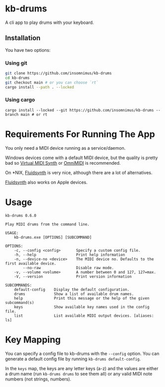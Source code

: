 # kb-drums

A cli app to play drums with your keyboard.

## Installation

You have two options:

### Using git

```sh
git clone https://github.com/insomnimus/kb-drums
cd kb-drums
git checkout main # or you can choose `rt`
cargo install --path . --locked
```

### Using cargo

`cargo install --locked --git https://github.com/insomnimus/kb-drums --branch main # or rt`

# Requirements For Running The App

You only need a MIDI device running as a service/daemon.

Windows devices come with a default MIDI device, but the quality is pretty bad so [Virtual MIDI Synth][] or [OmniMIDI] is recommended.

On *NIX, [Fluidsynth][] is very nice, although there are a lot of alternatives.

[Fluidsynth][] also works on Apple devices.

# Usage

```output
kb-drums 0.6.0

Play MIDI drums from the command line.

USAGE:
    kb-drums.exe [OPTIONS] [SUBCOMMAND]

OPTIONS:
    -c, --config <config>       Specify a custom config file.
    -h, --help                  Print help information
    -n, --device-no <device>    The MIDI device no. Defaults to the first available device.
        --no-raw                Disable raw mode.
    -v, --volume <volume>       A number between 0 and 127, 127=max.
    -V, --version               Print version information

SUBCOMMANDS:
    default-config    Display the default configuration.
    drums             Show a list of available drum names.
    help              Print this message or the help of the given subcommand(s)
    keys              Show available key names used in the config file.
    list              List available MIDI output devices. [aliases: ls]
```

# Key Mapping

You can specify a config file to kb-drums with the `--config` option.
You can generate a default config file by running `kb-drums default-config`.

In the `keys` map, the keys are any letter keys (a-z)
and the values are either a drum name (run `kb-drums drums` to see them all) or any valid MIDI note numbers (not strings, numbers).

[Virtual MIDI Synth]: https://coolsoft.altervista.org/en/virtualmidisynth
[OmniMIDI]: https://github.com/KeppySoftware/OmniMIDI
[Fluidsynth]: https://www.fluidsynth.org/
